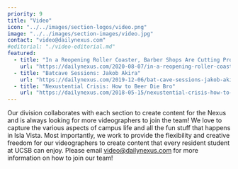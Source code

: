 ```yaml
---
priority: 9
title: "Video"
icon: "../../images/section-logos/video.png"
image: "../../images/section-images/video.jpg"
contact: "video@dailynexus.com"
#editorial: "./video-editorial.md"
featured:
  - title: "In a Reopening Roller Coaster, Barber Shops Are Cutting Profits Thin"
    url: "https://dailynexus.com/2020-08-07/in-a-reopening-roller-coaster-barber-shops-are-cutting-profits-thin/"
  - title: "Batcave Sessions: Jakob Akira"
    url: "https://dailynexus.com/2019-12-06/bat-cave-sessions-jakob-akira/"
  - title: "Nexustential Crisis: How to Beer Die Bro"
    url: "https://dailynexus.com/2018-05-15/nexustential-crisis-how-to-beer-die-bro/"
---
```

 
Our division collaborates with each section to create content for the Nexus and is always looking for more videographers to join the team! We love to capture the various aspects of campus life and all the fun stuff that happens in Isla Vista. Most importantly, we work to provide the flexibility and creative freedom for our videographers to create content that every resident student at UCSB can enjoy. Please email [video@dailynexus.com](mailto:video@dailynexus.com) for more information on how to join our team!